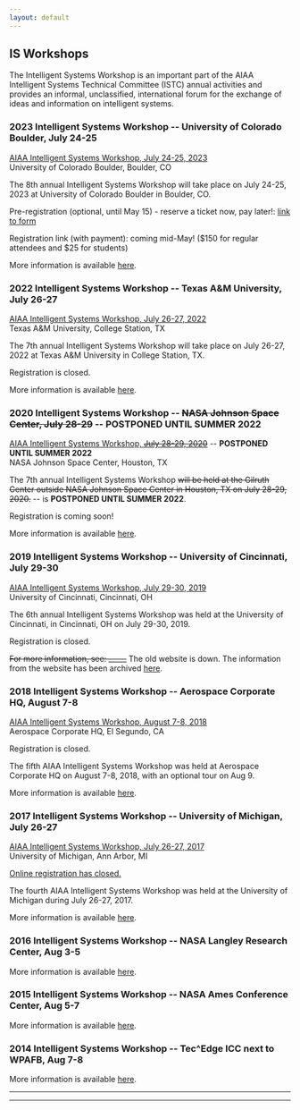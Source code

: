 ```yaml
---
layout: default
---
```


## IS Workshops

The Intelligent Systems Workshop is an important part of the AIAA Intelligent Systems Technical Committee (ISTC) annual activities and provides an informal, unclassified, international forum for the exchange of ideas and information on intelligent systems.

### 2023 Intelligent Systems Workshop -- University of Colorado Boulder, July 24-25

<a href="/2023_IS_Workshop.html">AIAA Intelligent Systems Workshop, July 24-25, 2023</a><br>
University of Colorado Boulder, Boulder, CO

The 8th annual Intelligent Systems Workshop will take place on July 24-25, 2023 at University of Colorado Boulder in Boulder, CO.

<!-- Registration is coming soon! --> <!--Registration is open! ($150 for regular attendees and $25 for students) Register <a href="https://na.eventscloud.com/ereg/index.php?eventid=695111&">here</a>! -->

Pre-registration (optional, until May 15) - reserve a ticket now, pay later!: [link to form](https://forms.gle/NKstaexoEqPjMqki7)

Registration link (with payment): coming mid-May! ($150 for regular attendees and $25 for students)

More information is available <a href="/2023_IS_Workshop.html">here</a>.

### 2022 Intelligent Systems Workshop -- Texas A&M University, July 26-27

<a href="/2022_IS_Workshop.html">AIAA Intelligent Systems Workshop, July 26-27, 2022</a><br>
Texas A&M University, College Station, TX

The 7th annual Intelligent Systems Workshop will take place on July 26-27, 2022 at Texas A&M University in College Station, TX.

Registration is closed. <!--($150 for regular attendees and $25 for students) Register <a href="https://na.eventscloud.com/ereg/index.php?eventid=695111&">here</a>! -->

More information is available <a href="/2022_IS_Workshop.html">here</a>.

### 2020 Intelligent Systems Workshop -- <strike>NASA Johnson Space Center, July 28-29</strike> -- POSTPONED UNTIL SUMMER 2022

<a href="">AIAA Intelligent Systems Workshop, <strike>July 28-29, 2020</strike></a> -- <b>POSTPONED UNTIL SUMMER 2022</b><br>
NASA Johnson Space Center, Houston, TX

The 7th annual Intelligent Systems Workshop <strike>will be held at the Gilruth Center outside NASA Johnson Space Center in Houston, TX on July 28-29, 2020.</strike> -- is <b>POSTPONED UNTIL SUMMER 2022</b>.

Registration is coming soon! <!-- a href="" Online registration is now open! There is a $100 registration fee that covers on-site meals and snacks for the event. -->

More information is available <a href="">here</a>.

### 2019 Intelligent Systems Workshop -- University of Cincinnati, July 29-30

<a href="{{ '/prior_workshops/2019_IS_Workshop.html' | absolute_url }}">AIAA Intelligent Systems Workshop, July 29-30, 2019</a><br>
University of Cincinnati, Cincinnati, OH

The 6th annual Intelligent Systems Workshop was held at the University of Cincinnati, in Cincinnati, OH on July 29-30, 2019.

Registration is closed. <!--See: <a href="https://istcws2019.org/registration/"></a> -->

<strike>For more information, see: _____</strike> The old website is down. The information from the website has been archived <a href="{{ '/prior_workshops/2019_IS_Workshop.html' | absolute_url }}">here</a>.

### 2018 Intelligent Systems Workshop -- Aerospace Corporate HQ, August 7-8

<a href="{{ '/prior_workshops/2018_IS_Workshop.html' | absolute_url }}">AIAA Intelligent Systems Workshop, August 7-8, 2018</a><br>
Aerospace Corporate HQ, El Segundo, CA

Registration is closed. <!-- a href="http://www.cvent.com/d/2gqm6s" Online registration is now open! There is a $100 registration fee that covers on-site meals and snacks for the event. -->

The fifth AIAA Intelligent Systems Workshop was held at Aerospace Corporate HQ on August 7-8, 2018, with an optional tour on Aug 9.

More information is available <a href="{{ '/prior_workshops/2018_IS_Workshop.html' | absolute_url }}">here</a>.

### 2017 Intelligent Systems Workshop -- University of Michigan, July 26-27

<a href="{{ '/prior_workshops/2017_IS_Workshop.html' | absolute_url }}">AIAA Intelligent Systems Workshop, July 26-27, 2017</a><br>
University of Michigan, Ann Arbor, MI

<u>Online registration has closed.</u> <!-- Online registration is now open! There is a $150 registration fee that covers continental breakfasts, lunches and drinks/snacks for the event. -->

The fourth AIAA Intelligent Systems Workshop was held at the University of Michigan during July 26-27, 2017.

More information is available <a href="{{ '/prior_workshops/2017_IS_Workshop.html' | absolute_url }}">here</a>.

### 2016 Intelligent Systems Workshop -- NASA Langley Research Center, Aug 3-5

More information is available <a href="{{ '/prior_workshops/2016_IS_Workshop.html' | absolute_url }}">here</a>.

### 2015 Intelligent Systems Workshop -- NASA Ames Conference Center, Aug 5-7

More information is available <a href="{{ '/prior_workshops/2015_IS_Workshop.html' | absolute_url }}">here</a>.

### 2014 Intelligent Systems Workshop -- Tec^Edge ICC next to WPAFB, Aug 7-8

More information is available <a href="{{ '/prior_workshops/2014_IS_Workshop.html' | absolute_url }}">here</a>.

* * *
* * *

<!-- --end-of-page-- -->
